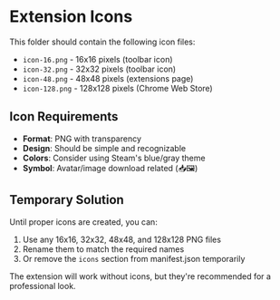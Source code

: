 # Extension Icons

This folder should contain the following icon files:

-   `icon-16.png` - 16x16 pixels (toolbar icon)
-   `icon-32.png` - 32x32 pixels (toolbar icon)
-   `icon-48.png` - 48x48 pixels (extensions page)
-   `icon-128.png` - 128x128 pixels (Chrome Web Store)

## Icon Requirements

-   **Format**: PNG with transparency
-   **Design**: Should be simple and recognizable
-   **Colors**: Consider using Steam's blue/gray theme
-   **Symbol**: Avatar/image download related (📥🖼️)

## Temporary Solution

Until proper icons are created, you can:

1. Use any 16x16, 32x32, 48x48, and 128x128 PNG files
2. Rename them to match the required names
3. Or remove the `icons` section from manifest.json temporarily

The extension will work without icons, but they're recommended for a professional look.
